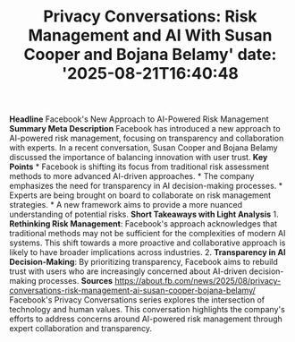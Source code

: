 ﻿---
title: "Privacy Conversations: Risk Management and AI With Susan Cooper and Bojana Belamy'
date: '2025-08-21T16:40:48"
category: "Markets"
summary: ""
slug: "privacy conversations risk management and ai with susan coop"
source_urls:
  - "https://about.fb.com/news/2025/08/privacy-conversations-risk-management-ai-susan-cooper-bojana-belamy/"
seo:
  title: "Privacy Conversations: Risk Management and AI With Susan Cooper and Bojana Belamy | Hash n Hedge'
  description: '"
  keywords: ["news", "markets", "brief"]
---
**Headline** Facebook's New Approach to AI-Powered Risk Management  **Summary Meta Description** Facebook has introduced a new approach to AI-powered risk management, focusing on transparency and collaboration with experts. In a recent conversation, Susan Cooper and Bojana Belamy discussed the importance of balancing innovation with user trust.  **Key Points**  * Facebook is shifting its focus from traditional risk assessment methods to more advanced AI-driven approaches. * The company emphasizes the need for transparency in AI decision-making processes. * Experts are being brought on board to collaborate on risk management strategies. * A new framework aims to provide a more nuanced understanding of potential risks.  **Short Takeaways with Light Analysis**  1. **Rethinking Risk Management**: Facebook's approach acknowledges that traditional methods may not be sufficient for the complexities of modern AI systems. This shift towards a more proactive and collaborative approach is likely to have broader implications across industries. 2. **Transparency in AI Decision-Making**: By prioritizing transparency, Facebook aims to rebuild trust with users who are increasingly concerned about AI-driven decision-making processes.  **Sources** https://about.fb.com/news/2025/08/privacy-conversations-risk-management-ai-susan-cooper-bojana-belamy/ Facebook's Privacy Conversations series explores the intersection of technology and human values. This conversation highlights the company's efforts to address concerns around AI-powered risk management through expert collaboration and transparency. 
